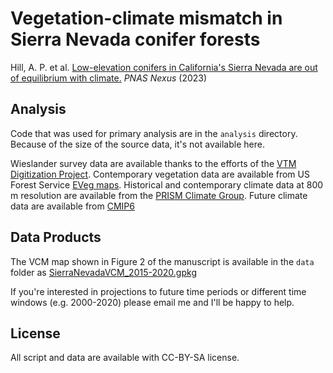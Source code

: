 # Vegetation-climate mismatch in Sierra Nevada conifer forests

Hill, A. P. et al. [Low-elevation conifers in California's Sierra Nevada are out of equilibrium with climate.](https://doi.org/10.1093/pnasnexus/pgad004) *PNAS Nexus* (2023)


## Analysis
Code that was used for primary analysis are in the `analysis` directory. Because of the size of the source data, it's not available here.

Wieslander survey data are available thanks to the efforts of the [VTM Digitization Project](http://vtm.berkeley.edu/#/data/vegetation). Contemporary vegetation data are available from US Forest Service [EVeg maps](https://data.fs.usda.gov/geodata/edw/datasets.php?xmlKeyword=eveg). Historical and contemporary climate data at 800 m resolution are available from the [PRISM Climate Group](prism.oregonstate.edu). Future climate data are available from [CMIP6](esgf-node.llnl.gov/projects/cmip6/)


## Data Products
The VCM map shown in Figure 2 of the manuscript is available in the `data` folder as [SierraNevadaVCM_2015-2020.gpkg](https://github.com/avephill/sierra-nevada-VCM/blob/main/data/SierraNevadaVCM_2015-2020.gpkg) 

If you're interested in projections to future time periods or different time windows (e.g. 2000-2020) please email me and I'll be happy to help.


## License
All script and data are available with CC-BY-SA license.
